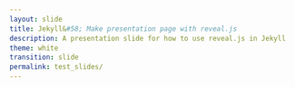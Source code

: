```yaml
---
layout: slide
title: Jekyll&#58; Make presentation page with reveal.js
description: A presentation slide for how to use reveal.js in Jekyll
theme: white
transition: slide
permalink: test_slides/
---
```

<section data-markdown data-separator="^\r?\n----\r?\n" data-separator-vertical="^\r?\n--\r?\n">
<script type="text/template">


## Presentation Title

<br></br>
![U of T Logo](u_of_t_crest.svg)

[Dario Toman](https://dariotoman.com/)
###### dario.toman@mail.utoronto.ca


--

<!-- .slide: style="text-align: left;"> -->  
## Demo 2
<!-- .slide: style="text-align: center;"> -->  
Slide 1.2

----

## Demo 2
Slide 2

--

maybe??



</script>
</section>